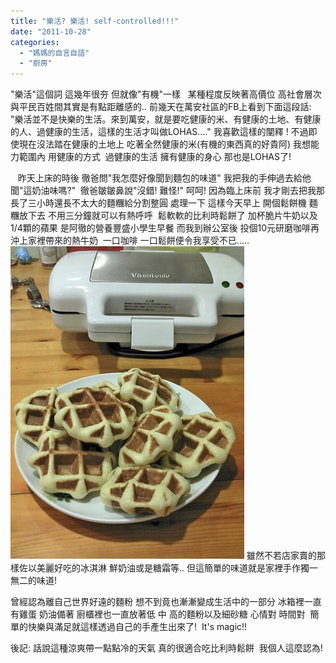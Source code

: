 ```yaml
---
title: "樂活? 樂活! self-controlled!!!"
date: "2011-10-28"
categories: 
  - "媽媽的自言自語"
  - "廚房"
---
```


"樂活"這個詞 這幾年很夯 但就像"有機"一樣   某種程度反映著高價位 高社會層次  與平民百姓間其實是有點距離感的.. 前幾天在萬安社區的FB上看到下面這段話: "樂活並不是快樂的生活。來到萬安，就是要吃健康的米、有健康的土地、有健康的人、過健康的生活，這樣的生活才叫做LOHAS...." 我喜歡這樣的闡釋 ! 不過即使現在沒法踏在健康的土地上 吃著全然健康的米(有機的東西真的好貴阿) 我想能力範圍內 用健康的方式  過健康的生活 擁有健康的身心 那也是LOHAS了!

   昨天上床的時後 徹爸問"我怎麼好像聞到麵包的味道" 我把我的手伸過去給他聞"這奶油味嗎?"  徹爸皺皺鼻說"沒錯! 難怪!" 呵呵! 因為臨上床前 我才剛去把我那長了三小時還長不太大的麵糰給分割整圓 處理一下 這樣今天早上 開個鬆餅機 麵糰放下去 不用三分鐘就可以有熱呼呼  鬆軟軟的比利時鬆餅了 加杯脆片牛奶以及1/4顆的蘋果 是阿徹的營養豐盛小學生早餐 而我到辦公室後 投個10元研磨咖啡再沖上家裡帶來的熱牛奶  一口咖啡 一口鬆餅便令我享受不已..... ![](images/6287380875_b382c4d9a2.jpg) 雖然不若店家賣的那樣佐以美麗好吃的冰淇淋 鮮奶油或是糖霜等.. 但這簡單的味道就是家裡手作獨一無二的味道!

曾經認為離自己世界好遠的麵粉 想不到竟也漸漸變成生活中的一部分 冰箱裡一直有雞蛋 奶油備著 廚櫃裡也一直放著低 中 高的麵粉以及細砂糖 心情對 時間對  簡單的快樂與滿足就這樣透過自己的手產生出來了!  It's magic!!

後記: 話說這種涼爽帶一點點冷的天氣 真的很適合吃比利時鬆餅  我個人這麼認為!
